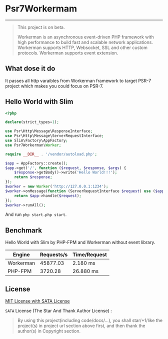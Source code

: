 # Psr7Workermam

---

> This project is on beta.
>
> Workerman is an asynchronous event-driven PHP framework with high performance to build fast and scalable network applications. Workerman supports HTTP, Websocket, SSL and other custom protocols. Workerman supports event extension.

## What dose it do

It passes all http varaibles from Workerman framework to target PSR-7 project which makes you could focus on PSR-7.

## Hello World with Slim

``` php
<?php

declare(strict_types=1);

use Psr\Http\Message\ResponseInterface;
use Psr\Http\Message\ServerRequestInterface;
use Slim\Factory\AppFactory;
use Psr7Workerman\Worker;

require __DIR__ . '/vendor/autoload.php';

$app = AppFactory::create();
$app->get('/', function ($request, $response, $args) {
    $response->getBody()->write('Hello World!!!');
    return $response;
});
$worker = new Worker('http://127.0.0.1:1234');
$worker->onMessage(function (ServerRequestInterface $request) use ($app): ResponseInterface {
    return $app->handle($request);
});
$worker->runAll();
```

And run ``php start.php start``.

## Benchmark

Hello World with Slim by PHP-FPM and Workerman without event library.

| Engine    | Requests/s    | Time/Request  |
| --------- | ------------- | ------------- |
| Workerman | 45877.03      | 2.180 ms      |
| PHP-FPM   | 3720.28       | 26.880 ms     |

## License

[MIT License with SATA License](https://github.com/Incisakura/Psr7Workerman/blob/master/LICENSE.md)

`SATA` License (The Star And Thank Author License) :
> By using this project(including code/docs/...), you shall star/+1/like the project(s) in project url section above first, and then thank the author(s) in Copyright section.
